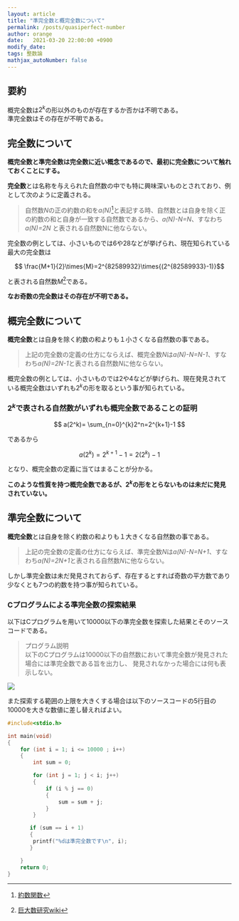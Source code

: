 ```yaml
---
layout: article
title: "準完全数と概完全数について"
permalink: /posts/quasiperfect-number
author: orange
date:   2021-03-20 22:00:00 +0900
modify_date: 
tags: 整数論
mathjax_autoNumber: false
---
```


## 要約

概完全数は$2^k$の形以外のものが存在するか否かは不明である。  
準完全数はその存在が不明である。

## 完全数について

**概完全数と準完全数は完全数に近い概念であるので、最初に完全数について触れておくことにする。**  
  
**完全数**とは名称を与えられた自然数の中でも特に興味深いものとされており、例として次のように定義される。

> 自然数*N*の正の約数の和を*a(N)*[^wikipedia]と表記する時、自然数とは自身を除く正の約数の和と自身が一致する自然数であるから、*a(N)-N=N*、すなわち*a(N)=2N* と表される自然数Nに他ならない。

[^wikipedia]:[約数関数](https://ja.wikipedia.org/wiki/%E7%B4%84%E6%95%B0%E9%96%A2%E6%95%B0)

完全数の例としては、小さいものでは6や28などが挙げられ、現在知られている最大の完全数は

$$ \frac{M+1}{2}\times{M}=2^{82589932}\times{(2^{82589933}-1)}$$

と表される自然数*M*[^wikija]である。

**なお奇数の完全数はその存在が不明である。**
  

[^wikija]:[巨大数研究wiki](https://googology.wikia.org/ja/wiki/%E7%9F%A5%E3%82%89%E3%82%8C%E3%81%A6%E3%81%84%E3%82%8B%E6%9C%80%E5%A4%A7%E3%81%AE%E5%AE%8C%E5%85%A8%E6%95%B0)

## 概完全数について

**概完全数**とは自身を除く約数の和よりも１小さくなる自然数の事である。

>上記の完全数の定義の仕方にならえば、概完全数*N*は*a(N)-N=N-1*、すなわち*a(N)=2N-1*と表される自然数*N*に他ならない。

概完全数の例としては、小さいものでは2や4などが挙げられ、現在発見されている概完全数はいずれも$2^k$の形を取るという事が知られている。

### $2^k$で表される自然数がいずれも概完全数であることの証明

$$ a(2^k)= \sum_{n=0}^{k}2^n=2^{k+1}-1 $$

であるから

$$ a(2^k)=2^{k+1}-1=2(2^k)-1 $$ 
  
となり、概完全数の定義に当てはまることが分かる。

**このような性質を持つ概完全数であるが、$2^k$の形をとらないものは未だに発見されていない。**

## 準完全数について

**概完全数**とは自身を除く約数の和よりも１大きくなる自然数の事である。

>上記の完全数の定義の仕方にならえば、準完全数*N*は*a(N)-N=N+1*、すなわち*a(N)=2N+1*と表される自然数*N*に他ならない。

しかし準完全数は未だ発見されておらず、存在するとすれば奇数の平方数であり少なくとも7つの約数を持つ事が知られている。

### Cプログラムによる準完全数の探索結果

以下はCプログラムを用いて10000以下の準完全数を探索した結果とそのソースコードである。

>プログラム説明  
以下のCプログラムは10000以下の自然数において準完全数が発見された場合には準完全数である旨を出力し、
発見されなかった場合には何も表示しない。

![](./準完全数について.png)

また探索する範囲の上限を大きくする場合は以下のソースコードの5行目の10000を大きな数値に差し替えればよい。

```c
#include<stdio.h>

int main(void)
{
	for (int i = 1; i <= 10000 ; i++)
	{
		int sum = 0;

		for (int j = 1; j < i; j++)
		{
			if (i % j == 0)
			{
				sum = sum + j;
			}
		}

	   if (sum == i + 1)
	   {
	    printf("%dは準完全数です\n", i);
	   }

	}
	return 0;
}
```